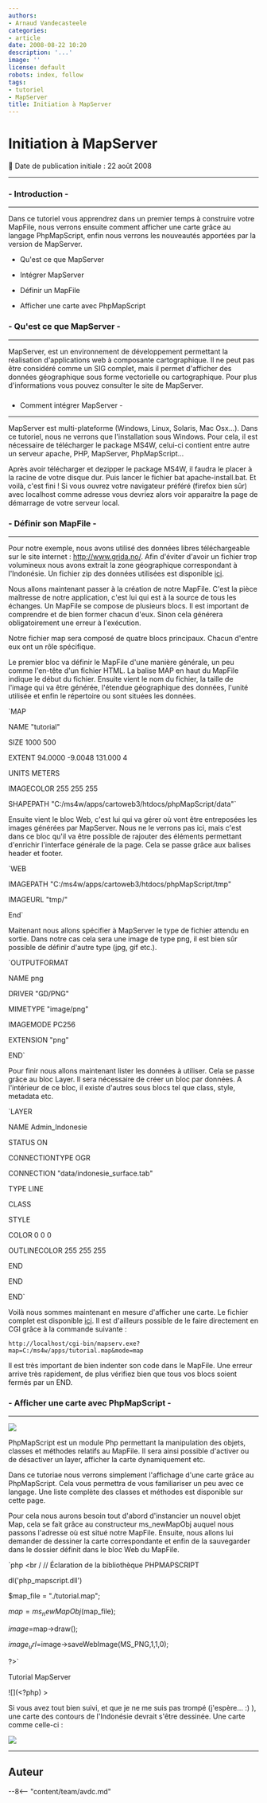 ```yaml
---
authors:
- Arnaud Vandecasteele
categories:
- article
date: 2008-08-22 10:20
description: '...'
image: ''
license: default
robots: index, follow
tags:
- tutoriel
- MapServer
title: Initiation à MapServer
---
```


# Initiation à MapServer


:calendar: Date de publication initiale : 22 août 2008


----

### - Introduction -




---


Dans ce tutoriel vous apprendrez dans un premier temps à construire votre MapFile, nous verrons ensuite comment afficher une carte grâce au langage PhpMapScript, enfin nous verrons les nouveautés apportées par la version de MapServer.


- Qu'est ce que MapServer  

- Intégrer MapServer  

- Définir un MapFile  

- Afficher une carte avec PhpMapScript


### - Qu'est ce que MapServer -




---


MapServer, est un environnement de développement permettant la réalisation d'applications web à composante cartographique. Il ne peut pas être considéré comme un SIG complet, mais il permet d'afficher des données géographique sous forme vectorielle ou cartographique. Pour plus d'informations vous pouvez consulter le site de MapServer.


### 
- Comment intégrer MapServer -




---


MapServer est multi-plateforme (Windows, Linux, Solaris, Mac Osx...). Dans ce tutoriel, nous ne verrons que l'installation sous Windows. Pour cela, il est nécessaire de télécharger le package MS4W, celui-ci contient entre autre un serveur apache, PHP, MapServer, PhpMapScript...


Après avoir télécharger et dezipper le package MS4W, il faudra le placer à la racine de votre disque dur. Puis lancer le fichier bat apache-install.bat. Et voilà, c'est fini ! Si vous ouvrez votre navigateur préféré (firefox bien sûr) avec localhost comme adresse vous devriez alors voir apparaitre la page de démarrage de votre serveur local.


### - Définir son MapFile -




---


Pour notre exemple, nous avons utilisé des données libres téléchargeable sur le site internet : <http://www.grida.no/>. Afin d'éviter d'avoir un fichier trop volumineux nous avons extrait la zone géographique correspondant à l'Indonésie. Un fichier zip des données utilisées est disponible [ici](/sites/default/files/Tuto/files/data.zip).


Nous allons maintenant passer à la création de notre MapFile. C'est la pièce maîtresse de notre application, c'est lui qui est à la source de tous les échanges. Un MapFile se compose de plusieurs blocs. Il est important de comprendre et de bien former chacun d'eux. Sinon cela générera obligatoirement une erreur à l'exécution.


Notre fichier map sera composé de quatre blocs principaux. Chacun d'entre eux ont un rôle spécifique.


Le premier bloc va définir le MapFile d'une manière générale, un peu comme l'en-tête d'un fichier HTML. La balise MAP en haut du MapFile indique le début du fichier. Ensuite vient le nom du fichier, la taille de l'image qui va être générée, l'étendue géographique des données, l'unité utilisée et enfin le répertoire ou sont situées les données.


`MAP  

NAME "tutorial"  

SIZE 1000 500  

EXTENT 94.0000 -9.0048 131.000 4  

UNITS METERS  

IMAGECOLOR 255 255 255  

SHAPEPATH "C:/ms4w/apps/cartoweb3/htdocs/phpMapScript/data"`


Ensuite vient le bloc Web, c'est lui qui va gérer où vont être entreposées les images générées par MapServer. Nous ne le verrons pas ici, mais c'est dans ce bloc qu'il va être possible de rajouter des éléments permettant d'enrichir l'interface générale de la page. Cela se passe grâce aux balises header et footer.


`WEB  

IMAGEPATH "C:/ms4w/apps/cartoweb3/htdocs/phpMapScript/tmp"  

IMAGEURL "tmp/"  

End`


Maitenant nous allons spécifier à MapServer le type de fichier attendu en sortie. Dans notre cas cela sera une image de type png, il est bien sûr possible de définir d'autre type (jpg, gif etc.).


`OUTPUTFORMAT  

NAME png  

DRIVER "GD/PNG"  

MIMETYPE "image/png"  

IMAGEMODE PC256  

EXTENSION "png"  

END`


Pour finir nous allons maintenant lister les données à utiliser. Cela se passe grâce au bloc Layer. Il sera nécessaire de créer un bloc par données. A l'intérieur de ce bloc, il existe d'autres sous blocs tel que class, style, metadata etc.


`LAYER  

NAME Admin_Indonesie  

STATUS ON  

CONNECTIONTYPE OGR  

CONNECTION "data/indonesie_surface.tab"  

TYPE LINE  

CLASS  

STYLE  

COLOR 0 0 0  

OUTLINECOLOR 255 255 255  

END  

END  

END`


Voilà nous sommes maintenant en mesure d'afficher une carte. Le fichier complet est disponible [ici](/sites/default/files/Tuto/files/tutorial.map). Il est d'ailleurs possible de le faire directement en CGI grâce à la commande suivante :


`http://localhost/cgi-bin/mapserv.exe?map=C:/ms4w/apps/tutorial.map&mode=map`


Il est très important de bien indenter son code dans le MapFile. Une erreur arrive très rapidement, de plus vérifiez bien que tous vos blocs soient fermés par un END.


### - Afficher une carte avec PhpMapScript -




---


![](http://ks356007.kimsufi.com/arno/geotribu/img_site/tutoriaux/mapserver/MapServer.png)


PhpMapScript est un module Php permettant la manipulation des objets, classes et méthodes relatifs au MapFile. Il sera ainsi possible d'activer ou de désactiver un layer, afficher la carte dynamiquement etc.


Dans ce tutoriae nous verrons simplement l'affichage d'une carte grâce au PhpMapScript. Cela vous permettra de vous familiariser un peu avec ce langage. Une liste complète des classes et méthodes est disponible sur cette page.


Pour cela nous aurons besoin tout d'abord d'instancier un nouvel objet Map, cela se fait grâce au constructeur ms\_newMapObj auquel nous passons l'adresse où est situé notre MapFile. Ensuite, nous allons lui demander de dessiner la carte correspondante et enfin de la sauvegarder dans le dossier définit dans le bloc Web du MapFile.


`php <br /
// Éclaration de la bibliothèque PHPMAPSCRIPT  

dl('php_mapscript.dll')  

$map_file = "./tutorial.map";  

$map = ms_newMapObj($map_file);  

$image=$map->draw();  

$image_url=$image->saveWebImage(MS_PNG,1,1,0);  

?>`








Tutorial MapServer  





![](<?php) >  





Si vous avez tout bien suivi, et que je ne me suis pas trompé (j'espère... :) ), une carte des contours de l'Indonésie devrait s'être dessinée. Une carte comme celle-ci : 


![](http://geotribu.net/img_site/tutoriaux/mapserver/indonesie.png)




----

## Auteur

--8<-- "content/team/avdc.md"
